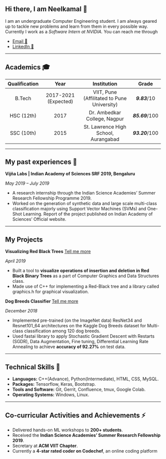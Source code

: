 ## Hi there, I am Neelkamal 👋

I am an undergraduate Computer Engineering student. I am always geared up to tackle new problems and learn from them in every possible way.
Currently I work as a *Software Intern at NVIDIA.*
 You can reach me through
* [Email 📧](mailto:neelkamal.17u131@viit.ac.in)
* [LinkedIn 📮](https://www.linkedin.com/in/neelkamal-bharati-702147157/)

------------------------
## Academics 🎓

|  Qualification  | Year   | Institution | Grade |
|:------------:|:---------------:|:-----:|:----:|
| B.Tech            | 2017-2021 (Expected) | VIIT, Pune (Affilitated to Pune University) | ***9.83***/10|
| HSC (12th)  | 2017        | Dr. Ambedkar College, Nagpur| ***85.69***/100|
| SSC (10th)    | 2015       |  St. Lawrence High School, Aurangabad | ***93.20***/100|

----------------
## My past experiences 🔭
**Vijña Labs | Indian Academy of Sciences SRF 2019, Bengaluru**

*May 2019 – July 2019*
* A research internship through the Indian Science Academies’ Summer Research Fellowship Programme 2019.
* Worked on the generation of synthetic data and large scale multi-class classification majorly using Support Vector Machines (SVMs) and One-Shot Learning. Report of the project published on Indian Academy of Sciences’ Official website. 
-------------------------
## My Projects
**Visualizing Red Black Trees** [ Tell me more ](https://github.com/neelkamalsb/SDproject)

*April 2019*
* Built a tool to **visualize operations of insertion and deletion in Red Black Binary Trees** as a part of Computer Graphics and Data Structures class.
* Made use of C++ for implementing a Red-Black tree and a library called graphics.h for graphical visualization.

**Dog Breeds Classifier** [ Tell me more ](https://github.com/neelkamalsb/DeepLearningWithFastai)

*December 2018*
* Implemented pre-trained (on the ImageNet data) ResNet34 and Resnet101_64 architectures on the Kaggle Dog Breeds dataset for Multi-class classification among 120 dog breeds.
* Used fastai library to apply Stochastic Gradient Descent with Restarts (SGDR), Data Augmentation, Fine tuning, Differential Learning Rate Annealing to achieve **accuracy of 92.27%** on test data.

---------------------
## Technical Skills 🌱
* **Languages:** C++(Advance), Python(Intermediate), HTML, CSS, MySQL.
* **Packages:** Tensorflow, Keras, Bootstrap.
* **Tools and Software:** Git, Gerrit, Confluence, tmux, Google Colab.
* **Operating Systems:** Windows, Linux.
----------------------

## Co-curricular Activities and Achievements ⚡
* Delivered hands-on ML workshops to **200+ students**.
* Received the **Indian Science Academies’ Summer Research Fellowship 2019**.
* Secretary at **ACM VIIT Chapter**.
* Currently a **4-star rated coder on Codechef**, an online coding platform
<!--
**neelkamalsb/neelkamalsb** is a ✨ _special_ ✨ repository because its `README.md` (this file) appears on your GitHub profile.

Here are some ideas to get you started:

- 🔭 I’m currently working on ...
- 🌱 I’m currently learning ...
- 👯 I’m looking to collaborate on ...
- 🤔 I’m looking for help with ...
- 💬 Ask me about ...
- 📫 How to reach me: ...
- 😄 Pronouns: ...
- ⚡ Fun fact: ...
-->

